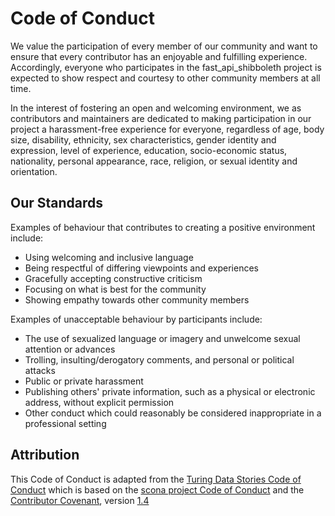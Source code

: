 # Code of Conduct

We value the participation of every member of our community and want to ensure
that every contributor has an enjoyable and fulfilling experience. Accordingly,
everyone who participates in the fast_api_shibboleth project is expected to show respect and  courtesy to other community members at all time.

In the interest of fostering an open and welcoming environment, we as
contributors and maintainers are dedicated to making participation in our project
a harassment-free experience for everyone, regardless of age, body
size, disability, ethnicity, sex characteristics, gender identity and expression,
level of experience, education, socio-economic status, nationality, personal
appearance, race, religion, or sexual identity and orientation.

## Our Standards

Examples of behaviour that contributes to creating a positive environment
include:

- Using welcoming and inclusive language
- Being respectful of differing viewpoints and experiences
- Gracefully accepting constructive criticism
- Focusing on what is best for the community
- Showing empathy towards other community members

Examples of unacceptable behaviour by participants include:

- The use of sexualized language or imagery and unwelcome sexual attention or
 advances
- Trolling, insulting/derogatory comments, and personal or political attacks
- Public or private harassment
- Publishing others' private information, such as a physical or electronic
 address, without explicit permission
- Other conduct which could reasonably be considered inappropriate in a
 professional setting

<!--
Modify the following sections to the needs of your project.

## Our Responsibilities

## Enforcement
-->

## Attribution

This Code of Conduct is adapted from the [Turing Data Stories Code of Conduct](https://github.com/alan-turing-institute/TuringDataStories/blob/main/CODE_OF_CONDUCT.md) which is based on the [scona project Code of Conduct](https://github.com/WhitakerLab/scona/blob/master/CODE_OF_CONDUCT.md)
and the [Contributor Covenant](https://www.contributor-covenant.org), version [1.4](https://www.contributor-covenant.org/version/1/4/code-of-conduct.html)
